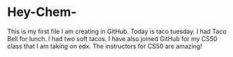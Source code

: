 # Hey-Chem-
This is my first file I am creating in GitHub.
Today is taco tuesday. I had Taco Bell for lunch. I had two soft tacos. 
I have also joined GitHub for my CS50 class that I am taking on edx. The instructors for CS50 are amazing!
